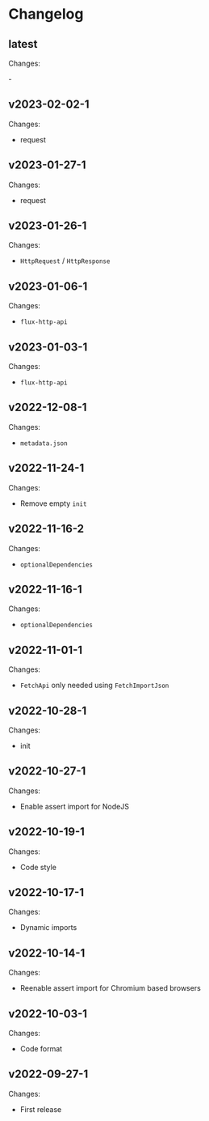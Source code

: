 # Changelog

## latest

Changes:

\-

## v2023-02-02-1

Changes:

- request

## v2023-01-27-1

Changes:

- request

## v2023-01-26-1

Changes:

- `HttpRequest` / `HttpResponse`

## v2023-01-06-1

Changes:

- `flux-http-api`

## v2023-01-03-1

Changes:

- `flux-http-api`

## v2022-12-08-1

Changes:

- `metadata.json`

## v2022-11-24-1

Changes:

- Remove empty `init`

## v2022-11-16-2

Changes:

- `optionalDependencies`

## v2022-11-16-1

Changes:

- `optionalDependencies`

## v2022-11-01-1

Changes:

- `FetchApi` only needed using `FetchImportJson`

## v2022-10-28-1

Changes:

- init

## v2022-10-27-1

Changes:

- Enable assert import for NodeJS

## v2022-10-19-1

Changes:

- Code style

## v2022-10-17-1

Changes:

- Dynamic imports

## v2022-10-14-1

Changes:

- Reenable assert import for Chromium based browsers

## v2022-10-03-1

Changes:

- Code format

## v2022-09-27-1

Changes:

- First release
